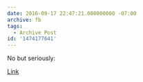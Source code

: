 ```yaml
---
date: 2016-09-17 22:47:21.000000000 -07:00
archive: fb
tags: 
  - Archive Post
id: '1474177641'
---
```


No but seriously:

[Link](https://twitter.com/iammerrick/status/777349059950485506)

